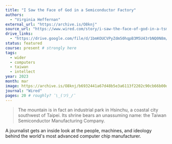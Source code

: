```yaml
---
title: "I Saw the Face of God in a Semiconductor Factory"
authors:
  - "Virginia Heffernan"
external_url: "https://archive.is/O8knj"
source_url: "https://www.wired.com/story/i-saw-the-face-of-god-in-a-tsmc-factory/"
drive_links:
  - "https://drive.google.com/file/d/1bmKOUCVPyZdm50hqpB3M5U43rbNQ0N8m/view?usp=drivesdk"
status: featured
course: present # strongly here
tags:
  - wider
  - computers
  - taiwan
  - intellect
year: 2023
month: mar
image: https://archive.is/O8knj/b6932441a67d48b5e3a6113f2202c90cb66b00de.webp
journal: "Wired"
pages: 20 # roughly? ¯\_(ツ)_/¯
---
```


> The mountain is in fact an industrial park in Hsinchu, a coastal city southwest of Taipei.
Its shrine bears an unassuming name: the Taiwan Semiconductor Manufacturing Company.

A journalist gets an inside look at the people, machines, and ideology behind the world's most advanced computer chip manufacturer.
